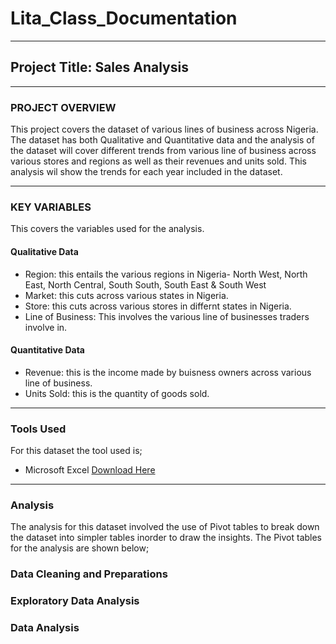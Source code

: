 # Lita_Class_Documentation
---
## Project Title: Sales Analysis
---
### PROJECT OVERVIEW
This project covers the dataset of various lines of business across Nigeria. The dataset has both Qualitative and Quantitative data and the analysis of the dataset will cover different trends from various line of business across various stores and regions as well as their revenues and units sold. This analysis wil show the trends for each year included in the dataset.
***********
### KEY VARIABLES
This covers the variables used for the analysis. 
#### Qualitative Data
- Region: this entails the various regions in Nigeria- North West, North East, North Central, South South, South East & South West
- Market: this cuts across various states in Nigeria.
- Store: this cuts across various stores in differnt states in Nigeria.
- Line of Business: This involves the various line of businesses traders involve in.
####  Quantitative Data
-  Revenue: this is the income made by buisness owners across various line of business.
-  Units Sold: this is the quantity of goods sold.
---
### Tools Used 
For this dataset the tool used is;
- Microsoft Excel [Download Here](https://www.microsoft.com)
--- 
### Analysis
The analysis for this dataset involved the use of Pivot tables to break down the dataset into simpler tables inorder to draw the insights. The Pivot tables for the analysis are shown below;


  

### Data Cleaning and Preparations

### Exploratory Data Analysis

### Data Analysis

